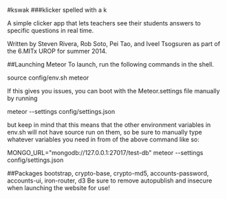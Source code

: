 #kswak
###klicker spelled with a k

A simple clicker app that lets teachers see their students answers to specific questions in real time.


Written by Steven Rivera, Rob Soto, Pei Tao, and Iveel Tsogsuren as part of the 6.MITx UROP for summer 2014.

##Launching Meteor
To launch, run the following commands in the shell.

source config/env.sh
meteor

If this gives you issues, you can boot with the Meteor.settings file manually by running

meteor --settings config/settings.json

but keep in mind that this means that the other environment variables in env.sh will not have source run on them, so be sure to manually type whatever variables you need in from of the above command like so:

MONGO_URL="mongodb://127.0.0.1:27017/test-db" meteor --settings config/settings.json

##Packages
bootstrap, crypto-base, crypto-md5, accounts-password, accounts-ui, iron-router, d3
Be sure to remove autopublish and insecure when launching the website for use!
